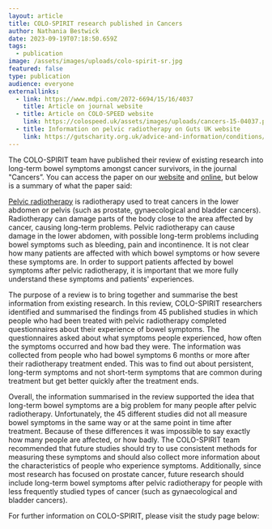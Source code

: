 ```yaml
---
layout: article
title: COLO-SPIRIT research published in Cancers
author: Nathania Bestwick
date: 2023-09-19T07:18:50.659Z
tags:
  - publication
image: /assets/images/uploads/colo-spirit-sr.jpg
featured: false
type: publication
audience: everyone
externallinks:
  - link: https://www.mdpi.com/2072-6694/15/16/4037
    title: Article on journal website
  - title: Article on COLO-SPEED website
    link: https://colospeed.uk/assets/images/uploads/cancers-15-04037.pdf
  - title: Information on pelvic radiotherapy on Guts UK website
    link: https://gutscharity.org.uk/advice-and-information/conditions/pelvic-radiation-disease/
---
```

The COLO-SPIRIT team have published their review of existing research into long-term bowel symptoms amongst cancer survivors, in the journal "Cancers”. You can access the paper on our [website](https://colospeed.uk/assets/images/uploads/cancers-15-04037.pdf) and [online](https://www.mdpi.com/2072-6694/15/16/4037), but below is a summary of what the paper said: 

[Pelvic radiotherapy](https://gutscharity.org.uk/advice-and-information/conditions/pelvic-radiation-disease/) is radiotherapy used to treat cancers in the lower abdomen or pelvis (such as prostate, gynaecological and bladder cancers). Radiotherapy can damage parts of the body close to the area affected by cancer, causing long-term problems.  Pelvic radiotherapy can cause damage in the lower abdomen, with possible long-term problems including bowel symptoms such as bleeding, pain and incontinence. It is not clear how many patients are affected with which bowel symptoms or how severe these symptoms are. In order to support patients affected by bowel symptoms after pelvic radiotherapy, it is important that we more fully understand these symptoms and patients' experiences. 

The purpose of a review is to bring together and summarise the best information from existing research. In this review, COLO-SPIRIT researchers identified and summarised the findings from 45 published studies in which people who had been treated with pelvic radiotherapy completed questionnaires about their experience of bowel symptoms. The questionnaires asked about what symptoms people experienced, how often the symptoms occurred and how bad they were. The information was collected from people who had bowel symptoms 6 months or more after their radiotherapy treatment ended. This was to find out about persistent, long-term symptoms and not short-term symptoms that are common during treatment but get better quickly after the treatment ends. 


Overall, the information summarised in the review supported the idea that long-term bowel symptoms are a big problem for many people after pelvic radiotherapy. Unfortunately, the 45 different studies did not all measure bowel symptoms in the same way or at the same point in time after treatment. Because of these differences it was impossible to say exactly how many people are affected, or how badly.  The COLO-SPIRIT team recommended that future studies should try to use consistent methods for measuring these symptoms and should also collect more information about the characteristics of people who experience symptoms. Additionally, since most research has focused on prostate cancer, future research should include long-term bowel symptoms after pelvic radiotherapy for people with less frequently studied types of cancer (such as gynaecological and bladder cancers).


For further information on COLO-SPIRIT, please visit the study page below: